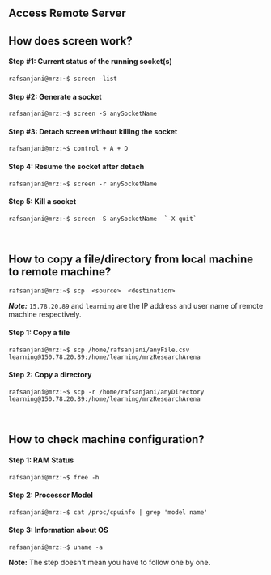 ## Access Remote Server

## How does screen work?

#### Step #1: Current status of the running socket(s)
```console
rafsanjani@mrz:~$ screen -list
```

#### Step #2: Generate a socket
```console
rafsanjani@mrz:~$ screen -S anySocketName
```

#### Step #3: Detach screen without killing the socket
```console
rafsanjani@mrz:~$ control + A + D 
```

#### Step 4: Resume the socket after detach
```console
rafsanjani@mrz:~$ screen -r anySocketName
```

#### Step 5: Kill a socket
```console
rafsanjani@mrz:~$ screen -S anySocketName  `-X quit`
```

&nbsp;

## How to copy a file/directory from local machine to remote machine?

```console
rafsanjani@mrz:~$ scp  <source>  <destination>
```
***Note:*** `15.78.20.89` and `learning` are the IP address and user name of remote machine respectively.

#### Step 1: Copy a file 
```console
rafsanjani@mrz:~$ scp /home/rafsanjani/anyFile.csv learning@150.78.20.89:/home/learning/mrzResearchArena
```

#### Step 2: Copy a directory
```console
rafsanjani@mrz:~$ scp -r /home/rafsanjani/anyDirectory learning@150.78.20.89:/home/learning/mrzResearchArena
```
&nbsp;

## How to check machine configuration?

#### Step 1: RAM Status
```console
rafsanjani@mrz:~$ free -h
```

#### Step 2: Processor Model
```console
rafsanjani@mrz:~$ cat /proc/cpuinfo | grep 'model name'
```

#### Step 3: Information about OS
```console
rafsanjani@mrz:~$ uname -a
```

**Note:** The step doesn't mean you have to follow one by one.

